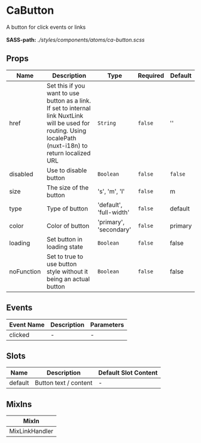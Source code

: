 # CaButton

A button for click events or links<br><br> **SASS-path:** _./styles/components/atoms/ca-button.scss_

## Props

<!-- @vuese:CaButton:props:start -->
|Name|Description|Type|Required|Default|
|---|---|---|---|---|
|href|Set this if you want to use button as a link. If set to internal link NuxtLink will be used for routing. Using localePath (nuxt-i18n) to return localized URL|`String`|`false`|''|
|disabled|Use to disable button|`Boolean`|`false`|`false`|
|size|The size of the button|'s', 'm', 'l'|`false`|m|
|type|Type of button|'default', 'full-width'|`false`|default|
|color|Color of button|'primary', 'secondary'|`false`|primary|
|loading|Set button in loading state|`Boolean`|`false`|false|
|noFunction|Set to true to use button style without it being an actual button|`Boolean`|`false`|false|

<!-- @vuese:CaButton:props:end -->


## Events

<!-- @vuese:CaButton:events:start -->
|Event Name|Description|Parameters|
|---|---|---|
|clicked|-|-|

<!-- @vuese:CaButton:events:end -->


## Slots

<!-- @vuese:CaButton:slots:start -->
|Name|Description|Default Slot Content|
|---|---|---|
|default|Button text / content|-|

<!-- @vuese:CaButton:slots:end -->


## MixIns

<!-- @vuese:CaButton:mixIns:start -->
|MixIn|
|---|
|MixLinkHandler|

<!-- @vuese:CaButton:mixIns:end -->


